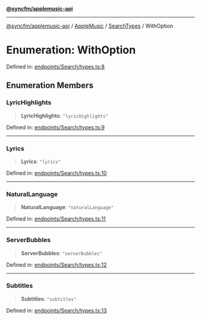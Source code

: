 [**@syncfm/applemusic-api**](../../../../../../README.md)

***

[@syncfm/applemusic-api](../../../../../../globals.md) / [AppleMusic](../../../README.md) / [SearchTypes](../README.md) / WithOption

# Enumeration: WithOption

Defined in: [endpoints/Search/types.ts:8](https://github.com/sync-fm/applemusic-api/blob/9ff258d5e3837a0cb0f9914911c5614d92f344ed/src/endpoints/Search/types.ts#L8)

## Enumeration Members

### LyricHighlights

> **LyricHighlights**: `"lyricHighlights"`

Defined in: [endpoints/Search/types.ts:9](https://github.com/sync-fm/applemusic-api/blob/9ff258d5e3837a0cb0f9914911c5614d92f344ed/src/endpoints/Search/types.ts#L9)

***

### Lyrics

> **Lyrics**: `"lyrics"`

Defined in: [endpoints/Search/types.ts:10](https://github.com/sync-fm/applemusic-api/blob/9ff258d5e3837a0cb0f9914911c5614d92f344ed/src/endpoints/Search/types.ts#L10)

***

### NaturalLanguage

> **NaturalLanguage**: `"naturalLanguage"`

Defined in: [endpoints/Search/types.ts:11](https://github.com/sync-fm/applemusic-api/blob/9ff258d5e3837a0cb0f9914911c5614d92f344ed/src/endpoints/Search/types.ts#L11)

***

### ServerBubbles

> **ServerBubbles**: `"serverBubbles"`

Defined in: [endpoints/Search/types.ts:12](https://github.com/sync-fm/applemusic-api/blob/9ff258d5e3837a0cb0f9914911c5614d92f344ed/src/endpoints/Search/types.ts#L12)

***

### Subtitles

> **Subtitles**: `"subtitles"`

Defined in: [endpoints/Search/types.ts:13](https://github.com/sync-fm/applemusic-api/blob/9ff258d5e3837a0cb0f9914911c5614d92f344ed/src/endpoints/Search/types.ts#L13)
